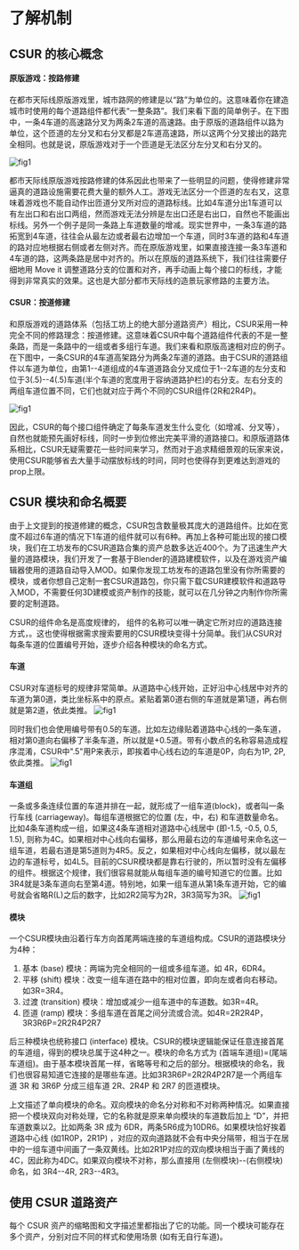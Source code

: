 # 了解机制

## CSUR 的核心概念

#### 原版游戏：按路修建
在都市天际线原版游戏里，城市路网的修建是以“路”为单位的。这意味着你在建造城市时使用的每个道路组件都代表“一整条路”。我们来看下面的简单例子。在下图中，一条4车道的高速路分叉为两条2车道的高速路。由于原版的道路组件以路为单位，这个匝道的左分叉和右分叉都是2车道高速路，所以这两个分叉接出的路完全相同。也就是说，原版游戏对于一个匝道是无法区分左分叉和右分叉的。

![fig1](https://i.loli.net/2019/09/23/mqGi2fxdXMKYZEp.jpg)

都市天际线原版游戏按路修建的体系因此也带来了一些明显的问题，使得修建非常逼真的道路设施需要花费大量的额外人工。游戏无法区分一个匝道的左右叉，这意味着游戏也不能自动作出匝道分叉所对应的道路标线。比如4车道分出1车道可以有左出口和右出口两组，然而游戏无法分辨是左出口还是右出口，自然也不能画出标线。另外一个例子是同一条路上车道数量的增减。现实世界中，一条3车道的路拓宽到4车道，往往会从最左边或者最右边增加一个车道，同时3车道的路和4车道的路对应地根据右侧或者左侧对齐。而在原版游戏里，如果直接连接一条3车道和4车道的路，这两条路是居中对齐的。所以在原版的道路系统下，我们往往需要仔细地用 Move it 调整道路分支的位置和对齐，再手动画上每个接口的标线，才能得到非常真实的效果。这也是大部分都市天际线的造景玩家修路的主要方法。

#### CSUR：按道修建
和原版游戏的道路体系（包括工坊上的绝大部分道路资产）相比，CSUR采用一种完全不同的修路理念：按道修建。这意味着CSUR中每个道路组件代表的不是一整条路，而是一条路中的一组或者多组行车道。我们来看和原版高速相对应的例子。在下图中，一条CSUR的4车道高架路分为两条2车道的道路。由于CSUR的道路组件以车道为单位，由第1--4道组成的4车道道路会分叉成位于1--2车道的左分支和位于3(.5)--4(.5)车道(半个车道的宽度用于容纳道路护栏)的右分支。左右分支的两组车道位置不同，它们也就对应于两个不同的CSUR组件(2R和2R4P)。

![fig1](https://i.loli.net/2019/09/23/Zc82eyiTzAq7Eo9.jpg)


因此，CSUR的每个接口组件确定了每条车道发生什么变化（如增减、分叉等），自然也就能预先画好标线，同时一步到位修出完美平滑的道路接口。和原版道路体系相比，CSUR无疑需要花一些时间来学习，然而对于追求精细景观的玩家来说，使用CSUR能够省去大量手动摆放标线的时间，同时也使得存到更难达到游戏的prop上限。


## CSUR 模块和命名概要
由于上文提到的按道修建的概念，CSUR包含数量极其庞大的道路组件。比如在宽度不超过6车道的情况下1车道的组件就可以有6种。再加上各种可能出现的接口模块，我们在工坊发布的CSUR道路合集的资产总数多达近400个。为了迅速生产大量的道路模块，我们开发了一套基于Blender的道路建模软件，以及在游戏资产编辑器使用的道路自动导入MOD。如果你发现工坊发布的道路包里没有你所需要的模块，或者你想自己定制一套CSUR道路包，你只需下载CSUR建模软件和道路导入MOD，不需要任何3D建模或资产制作的技能，就可以在几分钟之内制作你所需要的定制道路。



CSUR的组件命名是高度规律的， 组件的名称可以唯一确定它所对应的道路连接方式，。这也使得根据需求搜索要用的CSUR模块变得十分简单。我们从CSUR对每条车道的位置编号开始，逐步介绍各种模块的命名方式。
#### 车道
CSUR对车道标号的规律非常简单。从道路中心线开始，正好沿中心线居中对齐的车道为第0道，类比坐标系中的原点。紧贴着第0道右侧的车道就是第1道，再右侧就是第2道，依此类推。
![fig1](https://i.loli.net/2019/09/23/mwdjRVPKrDnsZzi.png)

同时我们也会使用编号带有0.5的车道。比如左边缘贴着道路中心线的一条车道，相对第0道向右偏移了半条车道，所以就是+0.5道。带有小数点的名称容易造成程序混淆，CSUR中".5"用P来表示，即挨着中心线右边的车道是0P，向右为1P, 2P, 依此类推。
![fig1](https://i.loli.net/2019/09/23/Ksjow7xtdMLrIlU.png)
#### 车道组
一条或多条连续位置的车道并排在一起，就形成了一组车道(block)，或者叫一条行车线 (carriageway)。每组车道根据它的位置 (左，中，右) 和车道数量命名。比如4条车道构成一组，如果这4条车道相对道路中心线居中 (即-1.5, -0.5, 0.5, 1.5), 则称为4C。如果相对中心线向右偏移，那么用最右边的车道编号来命名这一组车道，若最右道是第5道则为4R5。反之，如果相对中心线向左偏移，就以最左边的车道标号，如4L5。目前的CSUR模块都是靠右行驶的，所以暂时没有左偏移的组件。根据这个规律，我们很容易就能从每组车道的编号知道它的位置。比如3R4就是3条车道向右至第4道。特别地，如果一组车道从第1条车道开始，它的编号就会省略R(L)之后的数字，比如2R2简写为2R，3R3简写为3R。
![fig1](https://i.loli.net/2019/09/23/1LnyGpW29fj6ASs.jpg)
#### 模块
一个CSUR模块由沿着行车方向首尾两端连接的车道组构成。CSUR的道路模块分为4种：
1. 基本 (base) 模块：两端为完全相同的一组或多组车道。如 4R，6DR4。
2. 平移 (shift) 模块：改变一组车道在路中的相对位置，即向左或者向右移动。如3R=3R4。
3. 过渡 (transition) 模块：增加或减少一组车道中的车道数。如3R=4R。
4. 匝道 (ramp) 模块：多组车道在首尾之间分流或合流。如4R=2R2R4P，3R3R6P=2R2R4P2R7

后三种模块也统称接口 (interface) 模块。CSUR的模块逻辑能保证任意连接首尾的车道组，得到的模块总属于这4种之一。模块的命名方式为  (首端车道组)=(尾端车道组)。由于基本模块首尾一样，省略等号和之后的部分。根据模块的命名，我们也很容易知道它连接的是哪些车道。比如3R3R6P=2R2R4P2R7是一个两组车道 3R 和 3R6P 分成三组车道 2R、2R4P 和 2R7 的匝道模块。

上文描述了单向模块的命名。双向模块的命名分对称和不对称两种情况。如果直接把一个模块双向对称处理，它的名称就是原来单向模块的车道数后加上 “D”，并把车道数乘以2。比如两条 3R 成为 6DR，两条5R6成为10DR6。如果模块恰好挨着道路中心线 (如1R0P，2R1P) ，对应的双向道路就不会有中央分隔带，相当于在居中的一组车道中间画了一条双黄线。比如2R1P对应的双向模块相当于画了黄线的4C，因此称为4DC。如果双向模块不对称，那么直接用 (左侧模块)--(右侧模块) 命名，如 3R4--4R, 2R3--4R3。

## 使用 CSUR 道路资产
每个 CSUR 资产的缩略图和文字描述里都指出了它的功能。同一个模块可能存在多个资产，分别对应不同的样式和使用场景 (如有无自行车道)。